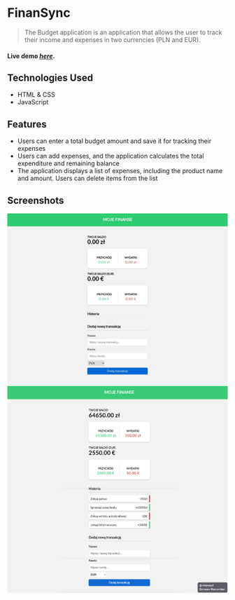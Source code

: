 # FinanSync
> The Budget application is an application that allows the user to track their income and expenses in two currencies (PLN and EUR).

#### Live demo [_here_](http://finansync.pl/).


## Technologies Used
- HTML & CSS
- JavaScript


## Features
- Users can enter a total budget amount and save it for tracking their expenses
- Users can add expenses, and the application calculates the total expenditure and remaining balance
- The application displays a list of expenses, including the product name and amount. Users can delete items from the list


## Screenshots
![Example screenshot](./img/finansync.jpg)
![Example screenshot](./img/finanSync2.png)

